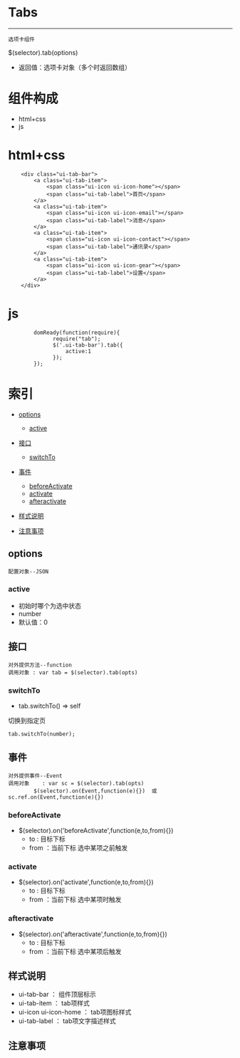 
# Tabs 
***

	选项卡组件

$(selector).tab(options) 

*	返回值：选项卡对象（多个时返回数组）


# 组件构成
* html+css
* js

# html+css
		<div class="ui-tab-bar">
            <a class="ui-tab-item">
                <span class="ui-icon ui-icon-home"></span>
                <span class="ui-tab-label">首页</span>
            </a>
            <a class="ui-tab-item">
                <span class="ui-icon ui-icon-email"></span>
                <span class="ui-tab-label">消息</span>
            </a>
            <a class="ui-tab-item">
                <span class="ui-icon ui-icon-contact"></span>
                <span class="ui-tab-label">通讯录</span>
            </a>
            <a class="ui-tab-item">
                <span class="ui-icon ui-icon-gear"></span>
                <span class="ui-tab-label">设置</span>
            </a>
        </div>

# js
			domReady(function(require){
		          require("tab");
		          $('.ui-tab-bar').tab({
		              active:1
		          });
		    });


# 索引
*	[options](#options)
	-	[active](#active)

*	[接口](#接口)
	-	[switchTo](#switchTo)

*	[事件](#事件)
	-	[beforeActivate](#beforeActivate)
	-	[activate](#activate)
	-	[afteractivate](#afteractivate)
	
*	[样式说明](#样式说明)
*	[注意事项](#注意事项)

## <div id="options">options</div>
	配置对象--JSON

### <div id="active">active</div>

*	初始时哪个为选中状态 
*	number 
*	默认值：0

## <div id="接口">接口</div>
	对外提供方法--function
	调用对象 : var tab = $(selector).tab(opts)


###  <div id="switchTo">switchTo</div>
	
*	tab.switchTo()   ⇒ self

切换到指定页

	tab.switchTo(number);

## <div id="事件">事件</div>
	对外提供事件--Event
	调用对象	: var sc = $(selector).tab(opts)
			$(selector).on(Event,function(e){})  或  sc.ref.on(Event,function(e){})

###  <div id="beforeActivate">beforeActivate</div>
	
*	$(selector).on('beforeActivate',function(e,to,from){})
	-	to : 目标下标
	-	from ：当前下标
选中某项之前触发

###  <div id="activate">activate</div>
	
*	$(selector).on('activate',function(e,to,from){})
	-	to : 目标下标
	-	from ：当前下标
选中某项时触发

###  <div id="afteractivate">afteractivate</div>
	
*	$(selector).on('afteractivate',function(e,to,from){})
	-	to : 目标下标
	-	from ：当前下标
选中某项后触发

## <div id="样式说明">样式说明</div>

*	ui-tab-bar ： 组件顶层标示
*	ui-tab-item ： tab项样式
*	ui-icon ui-icon-home ： tab项图标样式
*	ui-tab-label ： tab项文字描述样式

## <div id="注意事项">注意事项</div>
